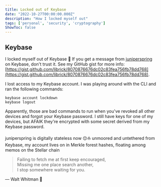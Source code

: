 ```yaml
---
title: Locked out of Keybase
date: "2022-10-27T00:00:00.000Z"
description: "How I locked myself out"
tags: ['personal', 'security', 'cryptography']
ShowToc: false
---
```


## Keybase
I locked myself out of Keybase 🦝
If you get a message from [juniperspring](https://keybase.io/juniperspring) on Keybase, don't trust it.
See my GitHub gist for more info: [https://gist.github.com/librick/8070876676dc02c83fea756fb78dd768](https://gist.github.com/librick/8070876676dc02c83fea756fb78dd768).

I lost access to my Keybase account.
I was playing around with the CLI and ran the following commands:  
```
keybase account lockdown
keybase logout
```

Apparently, those are bad commands to run when you've revoked all other devices and forgot your Keybase password. I still have keys for one of my devices, but AFAIK they're encrypted with some secret derived from my Keybase password.

juniperspring is digitally stateless now 😔⛵
unmoored and untethered from Keybase, my account lives on in Merkle forest hashes,
floating among memos on the Stellar chain

>Failing to fetch me at first keep encouraged,  
Missing me one place search another,  
I stop somewhere waiting for you.  

— Walt Whitman 🌱
